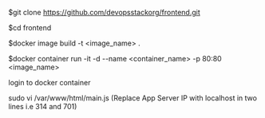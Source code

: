 $git clone https://github.com/devopsstackorg/frontend.git

$cd frontend

$docker image build -t <image_name> .

$docker container run -it -d --name <container_name> -p 80:80 <image_name>

login to docker container

sudo vi /var/www/html/main.js (Replace App Server IP with localhost in two lines i.e 314 and 701)
